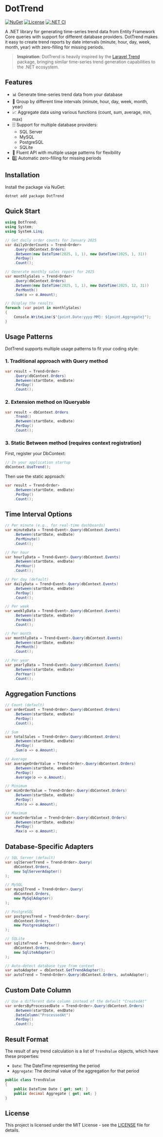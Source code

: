 # DotTrend

[![NuGet](https://img.shields.io/nuget/v/DotTrend.svg)](https://www.nuget.org/packages/DotTrend/)
[![License](https://img.shields.io/github/license/shoboske/dot-trend)](https://github.com/shoboske/dot-trend/blob/main/LICENSE)
[![.NET CI](https://github.com/shoboske/dot-trend/actions/workflows/dotnet-ci.yml/badge.svg)](https://github.com/yourusername/dot-trend/actions/workflows/dotnet-ci.yml)

A .NET library for generating time-series trend data from Entity Framework Core queries with support for different database providers. DotTrend makes it easy to create trend reports by date intervals (minute, hour, day, week, month, year) with zero-filling for missing periods.

> **Inspiration**: DotTrend is heavily inspired by the [Laravel Trend](https://github.com/Flowframe/laravel-trend) package, bringing similar time-series trend generation capabilities to the .NET ecosystem.

## Features

- 📊 Generate time-series trend data from your database
- 📅 Group by different time intervals (minute, hour, day, week, month, year)
- 📈 Aggregate data using various functions (count, sum, average, min, max)
- 🗄️ Support for multiple database providers:
  - SQL Server
  - MySQL
  - PostgreSQL
  - SQLite
- 🧩 Fluent API with multiple usage patterns for flexibility
- 0️⃣ Automatic zero-filling for missing periods

## Installation

Install the package via NuGet:

```sh
dotnet add package DotTrend
```

## Quick Start

```csharp
using DotTrend;
using System;
using System.Linq;

// Get daily order counts for January 2025
var dailyOrderCounts = Trend<Order>
    .Query(dbContext.Orders)
    .Between(new DateTime(2025, 1, 1), new DateTime(2025, 1, 31))
    .PerDay()
    .Count();

// Generate monthly sales report for 2025
var monthlySales = Trend<Order>
    .Query(dbContext.Orders)
    .Between(new DateTime(2025, 1, 1), new DateTime(2025, 12, 31))
    .PerMonth()
    .Sum(o => o.Amount);

// Display the results
foreach (var point in monthlySales)
{
    Console.WriteLine($"{point.Date:yyyy-MM}: ${point.Aggregate}");
}
```

## Usage Patterns

DotTrend supports multiple usage patterns to fit your coding style:

### 1. Traditional approach with Query method

```csharp
var result = Trend<Order>
    .Query(dbContext.Orders)
    .Between(startDate, endDate)
    .PerDay()
    .Count();
```

### 2. Extension method on IQueryable

```csharp
var result = dbContext.Orders
    .Trend()
    .Between(startDate, endDate)
    .PerDay() 
    .Count();
```

### 3. Static Between method (requires context registration)

First, register your DbContext:

```csharp
// In your application startup
dbContext.UseTrend();
```

Then use the static approach:

```csharp
var result = Trend<Order>
    .Between(startDate, endDate)
    .PerDay()
    .Count();
```

## Time Interval Options

```csharp
// Per minute (e.g., for real-time dashboards)
var minuteData = Trend<Event>.Query(dbContext.Events)
    .Between(startDate, endDate)
    .PerMinute()
    .Count();

// Per hour
var hourlyData = Trend<Event>.Query(dbContext.Events)
    .Between(startDate, endDate)
    .PerHour()
    .Count();

// Per day (default)
var dailyData = Trend<Event>.Query(dbContext.Events)
    .Between(startDate, endDate)
    .PerDay()
    .Count();

// Per week
var weeklyData = Trend<Event>.Query(dbContext.Events)
    .Between(startDate, endDate)
    .PerWeek()
    .Count();

// Per month
var monthlyData = Trend<Event>.Query(dbContext.Events)
    .Between(startDate, endDate)
    .PerMonth()
    .Count();

// Per year
var yearlyData = Trend<Event>.Query(dbContext.Events)
    .Between(startDate, endDate)
    .PerYear()
    .Count();
```

## Aggregation Functions

```csharp
// Count (default)
var orderCount = Trend<Order>.Query(dbContext.Orders)
    .Between(startDate, endDate)
    .PerDay()
    .Count();

// Sum
var totalSales = Trend<Order>.Query(dbContext.Orders)
    .Between(startDate, endDate)
    .PerDay()
    .Sum(o => o.Amount);

// Average
var averageOrderValue = Trend<Order>.Query(dbContext.Orders)
    .Between(startDate, endDate)
    .PerDay()
    .Average(o => o.Amount);

// Minimum
var minOrderValue = Trend<Order>.Query(dbContext.Orders)
    .Between(startDate, endDate)
    .PerDay()
    .Min(o => o.Amount);

// Maximum
var maxOrderValue = Trend<Order>.Query(dbContext.Orders)
    .Between(startDate, endDate)
    .PerDay()
    .Max(o => o.Amount);
```

## Database-Specific Adapters

```csharp
// SQL Server (default)
var sqlServerTrend = Trend<Order>.Query(
    dbContext.Orders,
    new SqlServerAdapter()
);

// MySQL
var mysqlTrend = Trend<Order>.Query(
    dbContext.Orders,
    new MySqlAdapter()
);

// PostgreSQL
var postgresTrend = Trend<Order>.Query(
    dbContext.Orders,
    new PostgresAdapter()
);

// SQLite
var sqliteTrend = Trend<Order>.Query(
    dbContext.Orders,
    new SqliteAdapter()
);

// Auto-detect database type from context
var autoAdapter = dbContext.GetTrendAdapter();
var autoTrend = Trend<Order>.Query(dbContext.Orders, autoAdapter);
```

## Custom Date Column

```csharp
// Use a different date column instead of the default "CreatedAt"
var ordersByProcessedDate = Trend<Order>.Query(dbContext.Orders)
    .Between(startDate, endDate)
    .DateColumn("ProcessedAt")
    .PerDay()
    .Count();
```

## Result Format

The result of any trend calculation is a list of `TrendValue` objects, which have these properties:

- `Date`: The DateTime representing the period
- `Aggregate`: The decimal value of the aggregation for that period

```csharp
public class TrendValue
{
    public DateTime Date { get; set; }
    public decimal Aggregate { get; set; }
}
```

## License

This project is licensed under the MIT License - see the [LICENSE](LICENSE) file for details.
